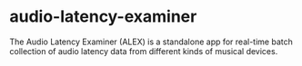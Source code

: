 # audio-latency-examiner
The Audio Latency Examiner (ALEX) is a standalone app for real-time batch collection of audio latency data from different kinds of musical devices.
